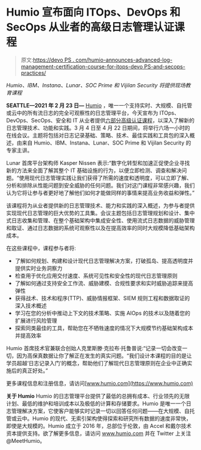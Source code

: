 # Humio 宣布面向 ITOps、DevOps 和 SecOps 从业者的高级日志管理认证课程

> 原文:[https://devo PS . com/humio-announces-advanced-log-management-certification-course-for-itops-devo PS-and-secops-practices/](https://devops.com/humio-announces-advanced-log-management-certification-course-for-itops-devops-and-secops-practitioners/)

*Humio、IBM、Instana、Lunar、SOC Prime 和 Vijilan Security 将提供现场教育课程*

**SEATTLE—2021 年 2 月 23 日—** [Humio](https://www.humio.com/) ，唯一一个支持实时、大规模、自托管或云中的所有流日志的完全可观察性的日志管理平台，今天宣布为 ITOps、DevOps、SecOps、安全和 IT 从业者提供[六部分高级认证课程](https://www.humio.com/advanced-log-management-course-strategies-techniques-and-tactics)，以深入了解新的日志管理技术、功能和实践。3 月 4 日至 4 月 22 日期间，将举行六场一小时的在线会议。主题将包括对日志记录基础、策略、技术、最佳实践和工具包的深入概述，由来自 Humio、IBM、Instana、Lunar、SOC Prime 和 Vijilan Security 的专家主讲。

Lunar 首席平台架构师 Kasper Nissen 表示:“数字化转型和加速正促使企业寻找新的方法来全面了解其整个 IT 基础设施的行为，以便立即检测、调查和解决问题。“使用现代日志管理实践让我们获得了所需的速度和透明度，可以立即了解、分析和排除从性能问题到安全威胁的任何问题。我们对这门课程非常感兴趣，我们认为它将让参与者更好地了解他们如何才能做同样的事情来提高业务收益和弹性。”

该课程将为从业者提供新的日志管理技术、能力和实践的深入概述，为参与者提供实现现代日志管理的巨大优势的工具集。会议主题包括日志管理规划和设计、集中式日志收集和管理、在整个基础架构中集成安全性、使用流式日志数据的威胁管理和取证、通过日志数据的系统可观察性以及在提高效率的同时大规模降低基础架构成本。

在这些课程中，课程参与者将:

*   了解如何规划、构建和设计现代日志管理解决方案，打破孤岛、提高透明度并提供实时业务洞察力
*   检查用于优化应用交付速度、系统可见性和安全性的现代日志管理原则
*   了解如何通过支持安全工作流、威胁建模、合规性要求和实时威胁追踪来提高弹性
*   获得战术、技术和程序(TTP)、威胁情报框架、SIEM 规则工程和数据取证的深入技术概述
*   学习在您的分析中推动上下文的技术策略、实施 AIOps 的技术以及随着您的扩展进行风险管理
*   探索同类最佳的工具，帮助您在不牺牲速度的情况下大规模节约基础架构成本并提高效率

Humio 首席技术官兼联合创始人克里斯滕·克拉布·托鲁普说:“记录一切会改变一切，因为高保真数据让你了解正在发生的真实问题。“我们设计本课程的目的是让学员超越‘日志记录入门’的概念，帮助他们了解现代日志管理原则在企业中正确实施后的真正好处。”

更多课程信息和注册信息，请访问[www.humio.com](https://www.humio.com)

**关于 Humio** Humio 的日志管理平台提供了最低的总拥有成本、行业领先的无限计划、最低的维护和培训成本以及极低的计算和存储要求。Humio 是唯一一个日志管理解决方案，它使客户能够实时记录一切以回答任何问题——在大规模、自托管或云中。Humio 的现代、无索引架构使得探索和研究所有数据的速度非常快，即使是大规模的。Humio 成立于 2016 年，总部位于伦敦，由 Accel 和戴尔技术资本提供支持。欲了解更多信息，请访问 www.humio.com 并在 Twitter 上关注@MeetHumio。